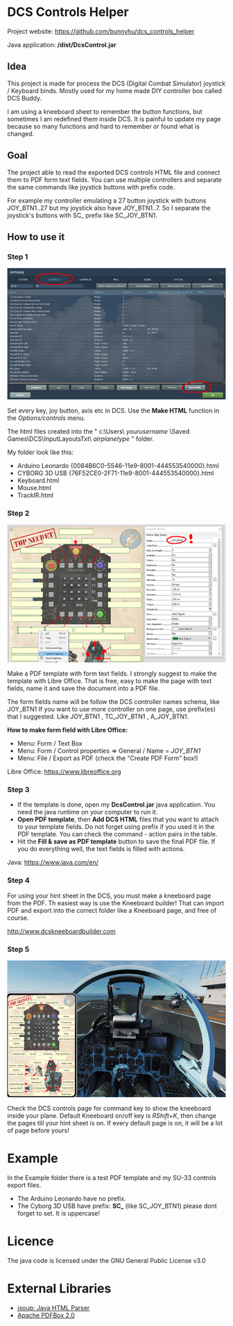 # DCS Controls Helper
Project website: https://github.com/bunnyhu/dcs_controls_helper

Java application: **/dist/DcsControl.jar**

## Idea
This project is made for process the DCS (Digital Combat Simulator) joystick / Keyboard binds. Mostly used for my home made DIY controller box called DCS Buddy.

I am using a kneeboard sheet to remember the button functions, but sometimes I am redefined them inside DCS. It is painful to update my page because so many functions and hard to remember or found what is changed.

## Goal
The project able to read the exported DCS controls HTML file and connect them to PDF form text fields. You can use multiple controllers and separate the same commands like joystick buttons with prefix code.

For example my controller emulating a 27 button joystick with buttons JOY_BTN1..27 but my joystick also have JOY_BTN1..7. So I separate the joystick's buttons with SC_ prefix like SC_JOY_BTN1.

## How to use it
### Step 1
![DCS Options](img/dcs_options.jpg)

Set every key, joy button, axis etc in DCS. Use the **Make HTML** function in the *Options/controls* menu. 

The html files created into the " c:\Users\ *yourusername* \Saved Games\DCS\InputLayoutsTxt\ *airplanetype* " folder.

My folder look like this:
- Arduino Leonardo {0084B6C0-5546-11e9-8001-444553540000}.html 
- CYBORG 3D USB {76F52CE0-2F71-11e9-8001-444553540000}.html
- Keyboard.html 
- Mouse.html 
- TrackIR.html 

### Step 2
![Libre Office Text box](img/loffice_textbox.jpg)

Make a PDF template with form text fields. I strongly suggest to make the template with Libre Office. That is free, easy to make the page with text fields, name it and save the document into a PDF file.

The form fields name will be follow the DCS controller names schema, like JOY_BTN1 
If you want to use more controller on one page, use prefix(es) that I suggested. 
Like JOY_BTN1 , TC_JOY_BTN1 , A_JOY_BTN1.

**How to make form field with Libre Office:**
- Menu: Form / Text Box 
- Menu: Form / Control properties => General / Name = *JOY_BTN1*
- Menu: File / Export as PDF (check the "Create PDF Form" box!)

Libre Office: https://www.libreoffice.org

### Step 3
- If the template is done, open my **DcsControl.jar** java application. You need the java runtime on your computer to run it.
- **Open PDF template**, then **Add DCS HTML** files that you want to attach to your template fields. Do not forget using prefix if you used it in the PDF template. You can check the command - action pairs in the table.
- Hit the **Fill & save as PDF template** button to save the final PDF file. If you do everything well, the text fields is filled with actions.

Java: https://www.java.com/en/
### Step 4
For using your hint sheet in the DCS, you must make a kneeboard page from the PDF.
Th easiest way is use the Kneeboard builder! That can import PDF and export into the correct folder like a Kneeboard page, and free of course.

http://www.dcskneeboardbuilder.com
### Step 5
![DCS final view](img/dcs_kp.jpg)

Check the DCS controls page for command key to show the kneeboard inside your plane. Default Kneeboard on/off key is *RShift+K*, then change the pages till your hint sheet is on. If every default page is on, it will be a lot of page before yours!

# Example
In the Example folder there is a test PDF template and my SU-33 controls export files. 
- The Arduino Leonardo have no prefix.
- The Cyborg 3D USB have prefix: **SC_** (like SC_JOY_BTN1) please dont forget to set. It is uppercase!

# Licence
The java code is licensed under the GNU General Public License v3.0

# External Libraries
- [jsoup: Java HTML Parser](https://jsoup.org/)
- [Apache PDFBox 2.0](https://pdfbox.apache.org/)
